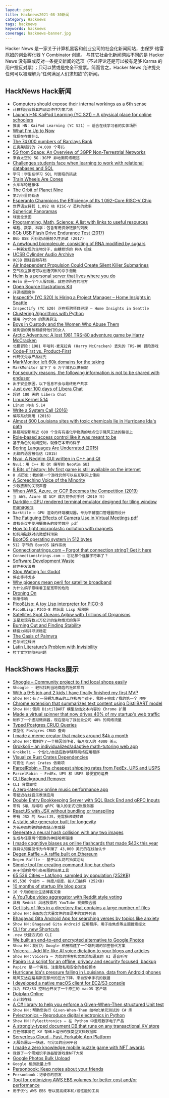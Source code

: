 ```yaml
---
layout: post
title: Hacknews2021-08-30新闻
category: Hacknews
tags: hacknews
keywords: hacknews
coverage: hacknews-banner.jpg
---
```


Hacker News 是一家关于计算机黑客和创业公司的社会化新闻网站，由保罗·格雷厄姆的创业孵化器 Y Combinator 创建。
与其它社会化新闻网站不同的是 Hacker News 没有踩或反对一条提交新闻的选项（不过评论还是可以被有足够 Karma 的用户投反对票）；只可以赞或是完全不投票。简而言之，Hacker News 允许提交任何可以被理解为“任何满足人们求知欲”的新闻。

## HackNews Hack新闻


- [Computers should expose their internal workings as a 6th sense](https://interconnected.org/home/2021/08/27/data_sense)
- `计算机应该将其内部运作作为第六感`
- [Launch HN: KaiPod Learning (YC S21) – A physical place for online schoolers](item?id=28346873)
- `推出 HN：KaiPod Learning (YC S21) – 适合在线学习者的实体场所`
- [What I'm Up to Now](https://martinfowler.com/articles/202107-what-doing-now.html)
- `我现在在做什么`
- [The 74,000 numbers of Barclays Bank](https://shkspr.mobi/blog/2021/05/the-74000-numbers-of-barclays-bank/)
- `巴克莱银行的 74,000 个号码`
- [5G from Space: An Overview of 3GPP Non-Terrestrial Networks](https://arxiv.org/abs/2103.09156)
- `来自太空的 5G：3GPP 非地面网络概述`
- [Challenges students face when learning to work with relational databases and SQL](https://www.growkudos.com/publications/10.1145%25252F3446871.3469759/reader)
- `学习：学生在学习 SQL 时面临的挑战`
- [Train Wheels Are Cones](http://awesci.com/train-wheels-are-amazing/)
- `火车车轮是锥体`
- [The Orbit of Planet Nine](https://findplanetnine.blogspot.com/2021/08/the-orbit-of-planet-nine.html)
- `第九行星的轨道`
- [Esperanto Champions the Efficiency of Its 1,092-Core RISC-V Chip](https://www.hpcwire.com/2021/08/27/esperanto-silicon-in-hand-champions-the-efficiency-of-its-1092-core-risc-v-chip/)
- `世界语支持其 1,092 核 RISC-V 芯片的效率`
- [Spherical Panoramas](https://stuvel.eu/articles/spherical-panoramas/)
- `球面全景图`
- [Programming, Math, Science: A list with links to useful resources](https://github.com/bobeff/programming-math-science)
- `编程、数学、科学：包含有用资源链接的列表`
- [8Gb USB Flash Drive Endurance Test (2017)](https://goughlui.com/2017/05/30/experiment-8gb-usb-flash-drive-endurance-test/)
- `8Gb USB 闪存驱动器耐久性测试 (2017)`
- [A newfound biomolecule, consisting of RNA modified by sugars](https://news.stanford.edu/2021/05/17/stanford-study-reveals-new-biomolecule/)
- `一种新发现的生物分子，由糖修饰的 RNA 组成`
- [UCSB Cylinder Audio Archive](https://www.library.ucsb.edu/special-collections/performing-arts/cylinders)
- `UCSB 圆柱音频存档`
- [Air Independent Propulsion Could Create Silent Killer Submarines](https://nationalinterest.org/blog/reboot/air-independent-propulsion-could-create-silent-killer-submarines-192514)
- `空气独立推进可以创造沉默的杀手潜艇`
- [Helm is a personal server that lives where you do](https://thehelm.com/)
- `Helm 是一个个人服务器，就在你所在的地方`
- [Open Source Illustrations Kit](https://illlustrations.co)
- `开源插图套件`
- [Inspectify (YC S20) Is Hiring a Project Manager – Home Insights in Seattle](https://www.ycombinator.com/companies/inspectify/jobs/GhiNAqq-project-manager-home-insights)
- `Inspectify (YC S20) 正在招聘项目经理 – Home Insights in Seattle`
- [Clustering Algorithms with Python](https://machinelearningmastery.com/clustering-algorithms-with-python/)
- `使用 Python 的聚类算法`
- [Boys in Custody and the Women Who Abuse Them](https://www.propublica.org/article/boys-in-custody-and-the-women-who-abuse-them)
- `被拘留的男孩和虐待他们的女人`
- [Arctic Adventure: A lost 1981 TRS-80 adventure game by Harry McCracken](https://www.arctic81.com/)
- `北极冒险：1981 年哈利·麦克拉肯 (Harry McCracken) 丢失的 TRS-80 冒险游戏`
- [Code-First vs. Product-First](https://thezbook.com/code-first-vs-product-first/)
- `代码优先与产品优先`
- [MarkMonitor left 60k domains for the taking](https://ian.sh/markmonitor)
- `MarkMonitor 留下了 6 万个域名以供获取`
- [For security reasons, the following information is not to be shared with enduser](https://community.flexera.com/t5/FlexNet-Publisher-Knowledge-Base/Receiving-FLEXlm-Error-88-309-System-Clock-Has-Been-Set-Back/ta-p/5825)
- `出于安全原因，以下信息不会与最终用户共享`
- [Just over 100 days of Libera Chat](https://libera.chat/news/just-over-100-days-of-libera-chat)
- `超过 100 天的 Libera Chat`
- [Linux Kernel 5.14](https://lwn.net/Articles/867706/)
- `Linux 内核 5.14`
- [Write a System Call (2016)](https://brennan.io/2016/11/14/kernel-dev-ep3/)
- `编写系统调用 (2016)`
- [Almost 600 Louisiana sites with toxic chemicals lie in Hurricane Ida's path](https://www.nola.com/news/environment/article_85d4a426-0835-11ec-80b5-0b11ebddb24b.html)
- `路易斯安那州近 600 个含有有毒化学物质的地点位于飓风艾达的路径上`
- [Role-based access control like it was meant to be](https://tailscale.com/blog/rbac-like-it-was-meant-to-be/)
- `基于角色的访问控制，就像它本来的样子`
- [Boring Languages Are Underrated (2015)](https://danluu.com/boring-languages/)
- `无聊的语言被低估（2015）`
- [Nvui: A NeoVim GUI written in C++ and Qt](https://github.com/rohit-px2/nvui)
- `Nvui：用 C++ 和 Qt 编写的 NeoVim GUI`
- [8 Bits of history: My first game is still available on the internet](https://smackeyacky.blogspot.com/2021/08/8-bits-of-history-my-first-game-is.html)
- `8 点历史：我的第一个游戏仍然可以在互联网上使用`
- [A Screeching Voice of the Minority](https://meta.ath0.com/2021/08/apple-csam-scanning/)
- `少数族裔的尖锐声音`
- [When AWS, Azure, or GCP Becomes the Competition (2019)](https://www.gkogan.co/blog/big-cloud/)
- `当 AWS、Azure 或 GCP 成为竞争对手时（2019 年）`
- [Darktile – GPU rendered terminal emulator designed for tiling window managers](https://github.com/liamg/darktile)
- `Darktile – GPU 渲染的终端模拟器，专为平铺窗口管理器而设计`
- [The Fatiguing Effects of Camera Use in Virtual Meetings pdf](https://psycnet.apa.org/fulltext/2021-77825-003.pdf)
- `虚拟会议中使用摄像头的疲劳效应 pdf`
- [How to fight microplastic pollution with magnets](https://www.bbc.com/future/article/20210825-how-to-fight-microplastic-pollution-with-magnets)
- `如何用磁铁对抗微塑料污染`
- [BootOS operating system in 512 bytes](https://github.com/nanochess/bootOS)
- `512 字节的 BootOS 操作系统`
- [Connectionstrings.com – Forgot that connection string? Get it here](https://www.connectionstrings.com/)
- `Connectionstrings.com – 忘记那个连接字符串了？`
- [Software Development Waste](https://neverworkintheory.org/2021/08/29/software-development-waste.html)
- `软件开发浪费`
- [Stop Waiting for Godot](https://itch.io/jam/stop-waiting-for-godot)
- `停止等待戈多`
- [Why pigeons mean peril for satellite broadband](https://www.bbc.com/news/technology-58061230)
- `为什么鸽子意味着卫星宽带的危险`
- [Droning On](https://walkingredwoodcity.com/2021/08/27/droning-on/)
- `嗡嗡作响`
- [Pico8Lisp: A toy Lisp interpreter for PICO-8](https://www.lexaloffle.com/bbs/?tid=44438)
- `Pico8Lisp：PICO-8 的玩具 Lisp 解释器`
- [Satellites Spot Oceans Aglow with Trillions of Organisms](https://www.nytimes.com/2021/08/27/science/ocean-bioluminescent-satellite.html)
- `卫星发现有数以万亿计的生物发光的海洋`
- [Burning Out and Finding Stability](https://destroytoday.com/blog/burning-out-and-finding-stability)
- `精疲力竭并寻求稳定`
- [The Oasis of Palmyra](https://www.laphamsquarterly.org/home/oasis-palmyra)
- `巴尔米拉绿洲`
- [Latin Literature’s Problem with Invisibility](https://daily.jstor.org/latin-literatures-problem-with-invisibility/)
- `拉丁文学的隐形问题`


## HackShows Hacks展示

- [ Shoogle – Community project to find local shops easily](https://shoogle.net/)
- `Shoogle – 轻松找到当地商店的社区项目`
- [ With a 9-5 job and 2 kids I have finally finished my first MVP](item?id=28320346)
- `Show HN：有了一份朝九晚五的工作和两个孩子，我终于完成了我的第一个 MVP`
- [ Chrome extension that summarizes text content using DistilBART model](https://chrome.google.com/webstore/detail/tldr-chrome/khkpnmmnkenbelkljphmpbjgbmobgonn)
- `Show HN：使用 DistilBART 模型总结文本内容的 Chrome 扩展`
- [ Made a virtual spinner that now drives 40% of my startup's web traffic](http://fidgetpage.com)
- `制作了一个虚拟微调器，现在驱动了我创业公司 40% 的网络流量`
- [ Typed Postgres CRUD Queries](https://github.com/vramework/postgres-typed)
- `类型化 Postgres CRUD 查询`
- [ I made a meme creator that makes around $4k a month](https://metameme.app/)
- `Show HN：我制作了一个模因创作者，每月收入约 4000 美元`
- [ Grokkoli – an individualized/adaptive math-tutoring web app](item?id=28331760)
- `Grokkoli – 个性化/自适应数学辅导网络应用程序`
- [ Visualize Rust Crates Dependencies](https://crates.live/rand/0.8.4)
- `可视化 Rust Crates 依赖项`
- [ ParcelRobin – The cheapest shipping rates from FedEx, UPS and USPS](https://parcelrobin.com)
- `ParcelRobin – FedEx、UPS 和 USPS 最便宜的运费`
- [ CLI Background Remover](https://github.com/nadermx/backgroundremover)
- `CLI 背景卸妆`
- [ A zero-latency online music performance app](https://github.com/gasnew/cedar)
- `零延迟在线音乐表演应用`
- [ Double Entry Bookkeeping Server with SQL Back End and gRPC Inputs](https://github.com/darcys22/godbledger)
- `带有 SQL 后端和 gRPC 输入的复式记账服务器`
- [ ReactJS with JSX without bundling or transpiling](item?id=28333975)
- `带有 JSX 的 ReactJS，无需捆绑或转译`
- [ A static site generator built for longevity](https://prpl.dev)
- `为长寿而构建的静态站点生成器`
- [ Generate a neural hash collision with any two images](https://huggingface.co/spaces/aliabd/generate-neural-hash-collision)
- `生成与任意两个图像的神经哈希碰撞`
- [ I made cognitive biases as online flashcards that made $43k this year](https://kickstartsidehustle.com/cards/)
- `我将认知偏见作为今年赚了 43,000 美元的在线抽认卡`
- [ Degen Raffle – A raffle built on Ethereum](item?id=28339907)
- `Degen Raffle – 基于以太坊的抽奖活动`
- [ Simple tool for creating command-line bar charts](https://github.com/TurkeyMcMac/barchart)
- `用于创建命令行条形图的简单工具`
- [ 65,536 Cities – Lat/long, sampled by population (252KB)](https://observablehq.com/@jimpick/65-536-cities-demo)
- `65,536 个城市 – 纬度/经度，按人口抽样 (252KB)`
- [ 10 months of startup life blog posts](https://rugpullindex.com/blog)
- `10 个月的创业生活博客文章`
- [ A YouTube video aggregator with Reddit style voting](https://matstad.com)
- `具有 Reddit 风格投票的 YouTube 视频聚合器`
- [ Get lists of files in a directory that contains a large number of files](https://github.com/catatsuy/lls)
- `Show HN：获取包含大量文件的目录中的文件列表`
- [ Bhagavad Gita Android App for searching verses by topics like anxiety](https://play.google.com/store/apps/details?id=com.grewon.searchgita)
- `Show HN：Bhagavad Gita Android 应用程序，用于按焦虑等主题搜索经文`
- [ CLI for .new Shortcuts](https://github.com/tsriram/dot-new-cli)
- `.new 快捷方式的 CLI`
- [ We built an end-to-end encrypted alternative to Google Photos](item?id=28347439)
- `Show HN：我们为 Google 相册构建了一个端到端的加密替代方案`
- [ Voicera – Add life-like AI voice dictation to your blogs and articles](https://www.voicera.co)
- `Show HN：Voicera – 为您的博客和文章添加逼真的 AI 语音听写`
- [ Papiro is a script for an offline, privacy and security focused, backup](https://github.com/dtonon/papiro)
- `Papiro 是一个离线、注重隐私和安全的备份脚本`
- [ Hurricane Ida's pressure falling in Louisiana, data from Android phones](https://static.wixstatic.com/media/d783eb_8f9355b6d471487e808d3ce1ac7e77d2~mv2.png)
- `飓风艾达在路易斯安那州的压力下降，来自安卓手机的数据`
- [ I developed a native macOS client for EC2/S3 console](item?id=28348883)
- `我为 EC2/S3 控制台开发了一个原生的 macOS 客户端`
- [ Dotplan Online](https://dotplan.online/)
- `点计划在线`
- [ A C# library to help you enforce a Given-When-Then structured Unit test](item?id=28352300)
- `Show HN：帮助您执行 Given-When-Then 结构化单元测试的 C# 库`
- [ Pylectronics – Reproduce digital electronics in Python](https://github.com/fgarci03/pylectronics)
- `Show HN：Pylecttronics – 在 Python 中重现数字电子产品`
- [ A strongly-typed document DB that runs on any transactional KV store](https://github.com/losfair/RefineDB)
- `在任何事务性 KV 存储上运行的强类型文档数据库`
- [ Serverless Cloud – Fast, Forkable App Platform](https://serverless.com/cloud)
- `无服务器云——快速、可分叉的应用平台`
- [ I made a zero knowledge mobile puzzle game with NFT awards](https://github.com/nalinbhardwaj/wordlines)
- `我做了一个零知识手游益智游戏拿NFT大奖`
- [ Google Photos Bulk Upload](https://github.com/CodeNameMPC/GPBU)
- `Google 相册批量上传`
- [ Personbook: Keep notes about your friends](https://play.google.com/store/apps/details?id=com.birohcek.personbook)
- `Personbook：记录你的朋友`
- [ Tool for optimizing AWS EBS volumes for better cost and/or performance](https://aws.amazon.com/marketplace/pp/prodview-ryzl67mmq3ghk)
- `用于优化 AWS EBS 卷以提高成本和/或性能的工具`

